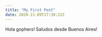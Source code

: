 ```yaml
---
title: "My First Post"
date: 2020-11-09T17:39:21Z
---
```


Hola gophers! Saludos desde Buenos Aires!
